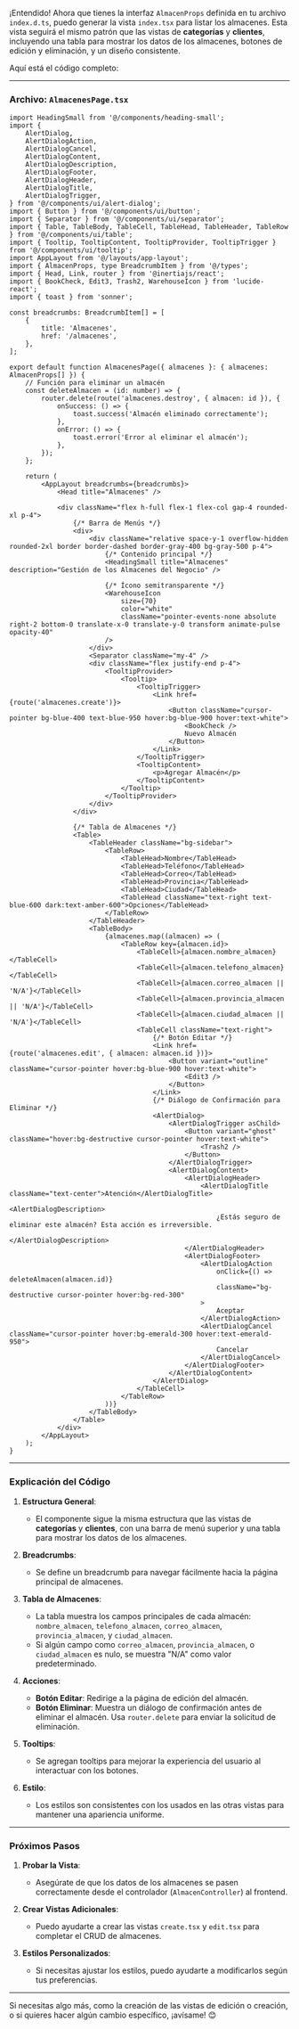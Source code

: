 ¡Entendido! Ahora que tienes la interfaz `AlmacenProps` definida en tu archivo `index.d.ts`, puedo generar la vista `index.tsx` para listar los almacenes. Esta vista seguirá el mismo patrón que las vistas de **categorías** y **clientes**, incluyendo una tabla para mostrar los datos de los almacenes, botones de edición y eliminación, y un diseño consistente.

Aquí está el código completo:

---

### **Archivo: `AlmacenesPage.tsx`**

```tsx
import HeadingSmall from '@/components/heading-small';
import {
    AlertDialog,
    AlertDialogAction,
    AlertDialogCancel,
    AlertDialogContent,
    AlertDialogDescription,
    AlertDialogFooter,
    AlertDialogHeader,
    AlertDialogTitle,
    AlertDialogTrigger,
} from '@/components/ui/alert-dialog';
import { Button } from '@/components/ui/button';
import { Separator } from '@/components/ui/separator';
import { Table, TableBody, TableCell, TableHead, TableHeader, TableRow } from '@/components/ui/table';
import { Tooltip, TooltipContent, TooltipProvider, TooltipTrigger } from '@/components/ui/tooltip';
import AppLayout from '@/layouts/app-layout';
import { AlmacenProps, type BreadcrumbItem } from '@/types';
import { Head, Link, router } from '@inertiajs/react';
import { BookCheck, Edit3, Trash2, WarehouseIcon } from 'lucide-react';
import { toast } from 'sonner';

const breadcrumbs: BreadcrumbItem[] = [
    {
        title: 'Almacenes',
        href: '/almacenes',
    },
];

export default function AlmacenesPage({ almacenes }: { almacenes: AlmacenProps[] }) {
    // Función para eliminar un almacén
    const deleteAlmacen = (id: number) => {
        router.delete(route('almacenes.destroy', { almacen: id }), {
            onSuccess: () => {
                toast.success('Almacén eliminado correctamente');
            },
            onError: () => {
                toast.error('Error al eliminar el almacén');
            },
        });
    };

    return (
        <AppLayout breadcrumbs={breadcrumbs}>
            <Head title="Almacenes" />

            <div className="flex h-full flex-1 flex-col gap-4 rounded-xl p-4">
                {/* Barra de Menús */}
                <div>
                    <div className="relative space-y-1 overflow-hidden rounded-2xl border border-dashed border-gray-400 bg-gray-500 p-4">
                        {/* Contenido principal */}
                        <HeadingSmall title="Almacenes" description="Gestión de los Almacenes del Negocio" />

                        {/* Ícono semitransparente */}
                        <WarehouseIcon
                            size={70}
                            color="white"
                            className="pointer-events-none absolute right-2 bottom-0 translate-x-0 translate-y-0 transform animate-pulse opacity-40"
                        />
                    </div>
                    <Separator className="my-4" />
                    <div className="flex justify-end p-4">
                        <TooltipProvider>
                            <Tooltip>
                                <TooltipTrigger>
                                    <Link href={route('almacenes.create')}>
                                        <Button className="cursor-pointer bg-blue-400 text-blue-950 hover:bg-blue-900 hover:text-white">
                                            <BookCheck />
                                            Nuevo Almacén
                                        </Button>
                                    </Link>
                                </TooltipTrigger>
                                <TooltipContent>
                                    <p>Agregar Almacén</p>
                                </TooltipContent>
                            </Tooltip>
                        </TooltipProvider>
                    </div>
                </div>

                {/* Tabla de Almacenes */}
                <Table>
                    <TableHeader className="bg-sidebar">
                        <TableRow>
                            <TableHead>Nombre</TableHead>
                            <TableHead>Teléfono</TableHead>
                            <TableHead>Correo</TableHead>
                            <TableHead>Provincia</TableHead>
                            <TableHead>Ciudad</TableHead>
                            <TableHead className="text-right text-blue-600 dark:text-amber-600">Opciones</TableHead>
                        </TableRow>
                    </TableHeader>
                    <TableBody>
                        {almacenes.map((almacen) => (
                            <TableRow key={almacen.id}>
                                <TableCell>{almacen.nombre_almacen}</TableCell>
                                <TableCell>{almacen.telefono_almacen}</TableCell>
                                <TableCell>{almacen.correo_almacen || 'N/A'}</TableCell>
                                <TableCell>{almacen.provincia_almacen || 'N/A'}</TableCell>
                                <TableCell>{almacen.ciudad_almacen || 'N/A'}</TableCell>
                                <TableCell className="text-right">
                                    {/* Botón Editar */}
                                    <Link href={route('almacenes.edit', { almacen: almacen.id })}>
                                        <Button variant="outline" className="cursor-pointer hover:bg-blue-900 hover:text-white">
                                            <Edit3 />
                                        </Button>
                                    </Link>
                                    {/* Diálogo de Confirmación para Eliminar */}
                                    <AlertDialog>
                                        <AlertDialogTrigger asChild>
                                            <Button variant="ghost" className="hover:bg-destructive cursor-pointer hover:text-white">
                                                <Trash2 />
                                            </Button>
                                        </AlertDialogTrigger>
                                        <AlertDialogContent>
                                            <AlertDialogHeader>
                                                <AlertDialogTitle className="text-center">Atención</AlertDialogTitle>
                                                <AlertDialogDescription>
                                                    ¿Estás seguro de eliminar este almacén? Esta acción es irreversible.
                                                </AlertDialogDescription>
                                            </AlertDialogHeader>
                                            <AlertDialogFooter>
                                                <AlertDialogAction
                                                    onClick={() => deleteAlmacen(almacen.id)}
                                                    className="bg-destructive cursor-pointer hover:bg-red-300"
                                                >
                                                    Aceptar
                                                </AlertDialogAction>
                                                <AlertDialogCancel className="cursor-pointer hover:bg-emerald-300 hover:text-emerald-950">
                                                    Cancelar
                                                </AlertDialogCancel>
                                            </AlertDialogFooter>
                                        </AlertDialogContent>
                                    </AlertDialog>
                                </TableCell>
                            </TableRow>
                        ))}
                    </TableBody>
                </Table>
            </div>
        </AppLayout>
    );
}
```

---

### **Explicación del Código**

1. **Estructura General**:

   - El componente sigue la misma estructura que las vistas de **categorías** y **clientes**, con una barra de menú superior y una tabla para mostrar los datos de los almacenes.
2. **Breadcrumbs**:

   - Se define un breadcrumb para navegar fácilmente hacia la página principal de almacenes.
3. **Tabla de Almacenes**:

   - La tabla muestra los campos principales de cada almacén: `nombre_almacen`, `telefono_almacen`, `correo_almacen`, `provincia_almacen`, y `ciudad_almacen`.
   - Si algún campo como `correo_almacen`, `provincia_almacen`, o `ciudad_almacen` es nulo, se muestra "N/A" como valor predeterminado.
4. **Acciones**:

   - **Botón Editar**: Redirige a la página de edición del almacén.
   - **Botón Eliminar**: Muestra un diálogo de confirmación antes de eliminar el almacén. Usa `router.delete` para enviar la solicitud de eliminación.
5. **Tooltips**:

   - Se agregan tooltips para mejorar la experiencia del usuario al interactuar con los botones.
6. **Estilo**:

   - Los estilos son consistentes con los usados en las otras vistas para mantener una apariencia uniforme.

---

### **Próximos Pasos**

1. **Probar la Vista**:

   - Asegúrate de que los datos de los almacenes se pasen correctamente desde el controlador (`AlmacenController`) al frontend.
2. **Crear Vistas Adicionales**:

   - Puedo ayudarte a crear las vistas `create.tsx` y `edit.tsx` para completar el CRUD de almacenes.
3. **Estilos Personalizados**:

   - Si necesitas ajustar los estilos, puedo ayudarte a modificarlos según tus preferencias.

---

Si necesitas algo más, como la creación de las vistas de edición o creación, o si quieres hacer algún cambio específico, ¡avísame! 😊
